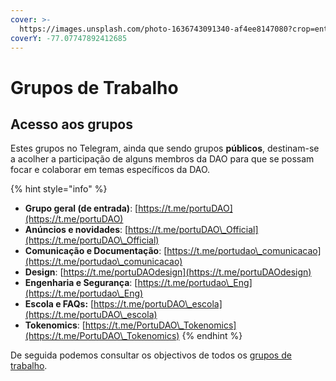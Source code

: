 ```yaml
---
cover: >-
  https://images.unsplash.com/photo-1636743091340-af4ee8147080?crop=entropy&cs=srgb&fm=jpg&ixid=MnwxOTcwMjR8MHwxfHNlYXJjaHw2fHx0ZWxlZ3JhbXxlbnwwfHx8fDE2NDUxMTA2Njc&ixlib=rb-1.2.1&q=85
coverY: -77.07747892412685
---
```


# Grupos de Trabalho

## Acesso aos grupos

Estes grupos no Telegram, ainda que sendo grupos **públicos**, destinam-se a acolher a participação de alguns membros da DAO para que se possam focar e colaborar em temas específicos da DAO.

{% hint style="info" %}
* **Grupo geral (de entrada)**: [https://t.me/portuDAO](https://t.me/portuDAO)
* **Anúncios e novidades**: [https://t.me/portuDAO\_Official](https://t.me/portuDAO\_Official)
* **Comunicação e Documentação**: [https://t.me/portudao\_comunicacao](https://t.me/portudao\_comunicacao)
* **Design**: [https://t.me/portuDAOdesign](https://t.me/portuDAOdesign)
* **Engenharia e Segurança**: [https://t.me/portudao\_Eng](https://t.me/portudao\_Eng)
* **Escola e FAQs:** [https://t.me/portuDAO\_escola](https://t.me/portuDAO\_escola)
* **Tokenomics**: [https://t.me/PortuDAO\_Tokenomics](https://t.me/PortuDAO\_Tokenomics)
{% endhint %}

De seguida podemos consultar os objectivos de todos os [grupos de trabalho](broken-reference).

